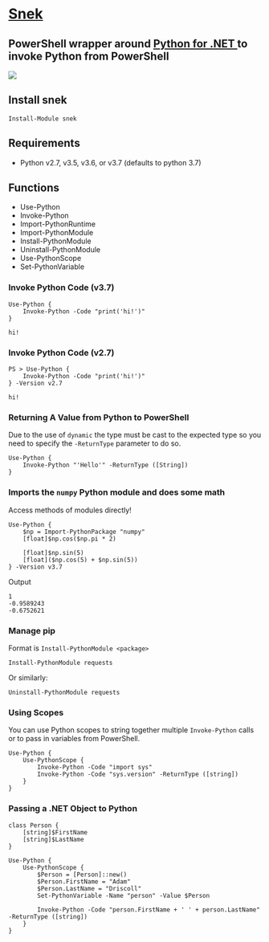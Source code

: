 # [Snek](https://www.reddit.com/r/Snek/)

## PowerShell wrapper around [Python for .NET ](https://github.com/pythonnet/pythonnet) to invoke Python from PowerShell

![](./snek.jpg)

## Install snek 

```
Install-Module snek
```

## Requirements

* Python v2.7, v3.5, v3.6, or v3.7 (defaults to python 3.7)

## Functions 

* Use-Python
* Invoke-Python
* Import-PythonRuntime
* Import-PythonModule
* Install-PythonModule
* Uninstall-PythonModule
* Use-PythonScope
* Set-PythonVariable

### Invoke Python Code (v3.7)

```
Use-Python { 
    Invoke-Python -Code "print('hi!')" 
}
    
hi!
```

### Invoke Python Code (v2.7)

```
PS > Use-Python { 
    Invoke-Python -Code "print('hi!')" 
} -Version v2.7
    
hi!
```

### Returning A Value from Python to PowerShell

Due to the use of `dynamic` the type must be cast to the expected type so you need to specify the `-ReturnType` parameter to do so.

```
Use-Python {
    Invoke-Python "'Hello'" -ReturnType ([String])
}
```

### Imports the `numpy` Python module and does some math

Access methods of modules directly! 

```
Use-Python {
    $np = Import-PythonPackage "numpy"
    [float]$np.cos($np.pi * 2)

    [float]$np.sin(5)
    [float]($np.cos(5) + $np.sin(5))
} -Version v3.7
```

Output

```
1
-0.9589243
-0.6752621
```

### Manage pip

Format is `Install-PythonModule <package>`

```
Install-PythonModule requests
```

Or similarly:

```
Uninstall-PythonModule requests
```

### Using Scopes

You can use Python scopes to string together multiple `Invoke-Python` calls or to pass in variables from PowerShell. 

```
Use-Python {
    Use-PythonScope {
        Invoke-Python -Code "import sys" 
        Invoke-Python -Code "sys.version" -ReturnType ([string]) 
    }
}
```

### Passing a .NET Object to Python

```
class Person {
    [string]$FirstName
    [string]$LastName
}

Use-Python {
    Use-PythonScope {
        $Person = [Person]::new()
        $Person.FirstName = "Adam"
        $Person.LastName = "Driscoll"
        Set-PythonVariable -Name "person" -Value $Person

        Invoke-Python -Code "person.FirstName + ' ' + person.LastName" -ReturnType ([string])
    }
}
```
